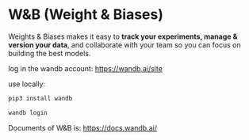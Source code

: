 # W&B (Weight & Biases)



Weights & Biases makes it easy to **track your experiments, manage & version your data**, and collaborate with your team so you can focus on building the best models.



log in the wandb account: https://wandb.ai/site

use locally:

```sh
pip3 install wandb

wandb login
```



Documents of W&B is: https://docs.wandb.ai/



